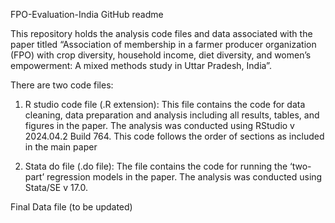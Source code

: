 FPO-Evaluation-India GitHub readme

This repository holds the analysis code files and data associated with the paper titled “Association of membership in a farmer producer organization (FPO) with crop diversity, household income, diet diversity, and women’s empowerment: A mixed methods study in Uttar Pradesh, India”. 

There are two code files:

1.	R studio code file (.R extension): This file contains the code for data cleaning, data preparation and analysis including all results, tables, and figures in the paper. The analysis was conducted using RStudio v 2024.04.2 Build 764. This code follows the order of sections as included in the main paper 

2.	Stata do file (.do file): The file contains the code for running the ‘two-part’ regression models in the paper. The analysis was conducted using Stata/SE v 17.0.

Final Data file (to be updated)

